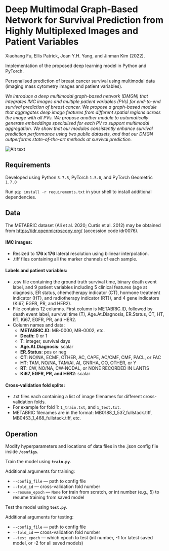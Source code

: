 # Deep Multimodal Graph-Based Network for Survival Prediction from Highly Multiplexed Images and Patient Variables

Xiaohang Fu, Ellis Patrick, Jean Y.H. Yang, and Jinman Kim (2022).

Implementation of the proposed deep learning model in Python and PyTorch. 

Personalised prediction of breast cancer survival using multimodal data (imaging mass cytometry images and patient variables).

*We introduce a deep multimodal graph-based network (DMGN) that integrates IMC images and multiple patient variables (PVs) for end-to-end survival prediction of breast cancer. We propose a graph-based module that aggregates deep image features from different spatial regions across the image with all PVs. We propose another module to automatically generate embeddings specialised for each PV to support multimodal aggregation. We show that our modules consistently enhance survival prediction performance using two public datasets, and that our DMGN outperforms state-of-the-art methods at survival prediction.*

![Alt text](Fig.png?raw=true)

## Requirements

Developed using Python ``3.7.8``, PyTorch ``1.5.0``, and PyTorch Geometric ``1.7.0``

Run ``pip install -r requirements.txt`` in your shell to install additional dependencies.

## Data

The METABRIC dataset (Ali et al. 2020; Curtis et al. 2012) may be obtained from https://idr.openmicroscopy.org/ (accession code idr0076).

#### IMC images:
- Resized to **176 x 176** lateral resolution using bilinear interpolation.
- .tiff files containing all the marker channels of each sample.

#### Labels and patient variables:
- .csv file containing the ground truth survival time, binary death event label, and 9 patient variables including 5 clinical features (age at diagnosis, ER status, chemotherapy indicator (CT), hormone treatment indicator (HT), and radiotherapy indicator (RT)), and 4 gene indicators (Ki67, EGFR, PR, and HER2).
- File contains 12 columns. First column is METABRIC.ID, followed by death event label, survival time (T), Age.At.Diagnosis, ER.Status, CT, HT, RT, Ki67, EGFR, PR, and HER2.
- Column names and data:
    - **METABRIC.ID**: MB-0000, MB-0002, etc.
    - **Death**: 0 or 1 
    - **T**: integer, survival days
    - **Age.At.Diagnosis**: scalar
    - **ER.Status**: pos or neg
    - **CT**: NO/NA, ECMF, OTHER, AC, CAPE, AC/CMF, CMF, PACL, or FAC 
    - **HT**: TAM, NO/NA, TAM/AI, AI, GNRHA, OO, OTHER, or Y   
    - **RT**: CW, NO/NA, CW-NODAL, or NONE RECORDED IN LANTIS    
    - **Ki67, EGFR, PR, and HER2**: scalar

#### Cross-validation fold splits:
- .txt files each containing a list of image filenames for different cross-validation folds.
- For example for fold 1: `1_train.txt`, and `1_test.txt`.
- METABRIC filenames are in the format: MB0188_1_537_fullstack.tiff, MB0453_1_468_fullstack.tiff, etc.

## Operation

Modify hyperparameters and locations of data files in the .json config file inside **``/configs``**.

Train the model using **``train.py``**.

Additional arguments for training:
- ``--config_file`` — path to config file
- ``--fold_id`` — cross-validation fold number
- ``--resume_epoch`` — ``None`` for train from scratch, or int number (e.g., 5) to resume training from saved model

Test the model using **``test.py``**.

Additional arguments for testing:
- ``--config_file`` — path to config file
- ``--fold_id`` — cross-validation fold number
- ``--test_epoch`` — which epoch to test (int number, -1 for latest saved model, or -2 for all saved models)
